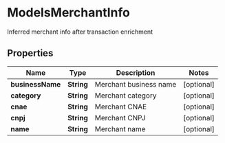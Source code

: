 

# ModelsMerchantInfo

Inferred merchant info after transaction enrichment

## Properties

| Name | Type | Description | Notes |
|------------ | ------------- | ------------- | -------------|
|**businessName** | **String** | Merchant business name |  [optional] |
|**category** | **String** | Merchant category |  [optional] |
|**cnae** | **String** | Merchant CNAE |  [optional] |
|**cnpj** | **String** | Merchant CNPJ |  [optional] |
|**name** | **String** | Merchant name |  [optional] |



